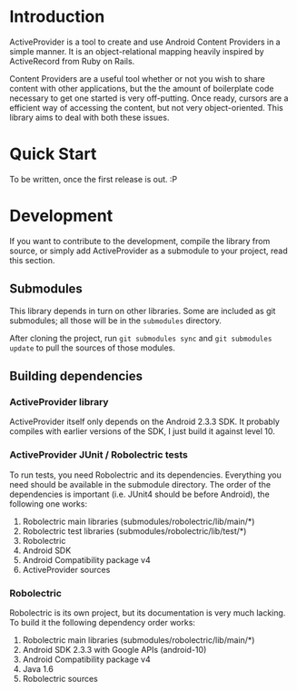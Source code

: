 Introduction
============

ActiveProvider is a tool to create and use Android Content Providers in a
simple manner.  It is an object-relational mapping heavily inspired by
ActiveRecord from Ruby on Rails.

Content Providers are a useful tool whether or not you wish to share content
with other applications, but the the amount of boilerplate code necessary to
get one started is very off-putting.  Once ready, cursors are a efficient way
of accessing the content, but not very object-oriented.  This library aims to
deal with both these issues.


Quick Start
===========

To be written, once the first release is out. :P


Development
===========

If you want to contribute to the development, compile the library from source,
or simply add ActiveProvider as a submodule to your project, read this section.

Submodules
----------

This library depends in turn on other libraries.  Some are included as git
submodules; all those will be in the `submodules` directory.

After cloning the project, run `git submodules sync` and `git submodules
update` to pull the sources of those modules.

Building dependencies
---------------------

### ActiveProvider library

ActiveProvider itself only depends on the Android 2.3.3 SDK.  It probably
compiles with earlier versions of the SDK, I just build it against level 10.

### ActiveProvider JUnit / Robolectric tests

To run tests, you need Robolectric and its dependencies.  Everything you need
should be available in the submodule directory.  The order of the dependencies
is important (i.e. JUnit4 should be before Android), the following one works:

1.  Robolectric main libraries (submodules/robolectric/lib/main/*)
2.  Robolectric test libraries (submodules/robolectric/lib/test/*)
3.  Robolectric
4.  Android SDK
5.  Android Compatibility package v4
6.  ActiveProvider sources

### Robolectric

Robolectric is its own project, but its documentation is very much lacking.  To
build it the following dependency order works:

1.  Robolectric main libraries (submodules/robolectric/lib/main/*)
2.  Android SDK 2.3.3 with Google APIs (android-10)
3.  Android Compatibility package v4
4.  Java 1.6
5.  Robolectric sources

